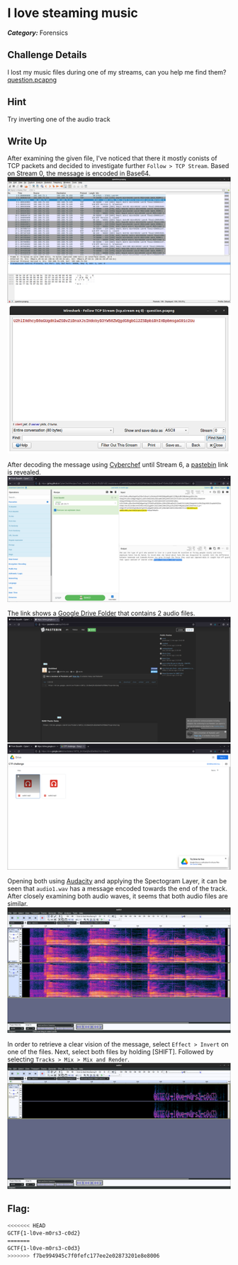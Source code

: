 # I love steaming music
___Category:___ Forensics
## Challenge Details
I lost my music files during one of my streams, can you help me find them?
[question.pcapng](files/question.pcapng)
## Hint
Try inverting one of the audio track

## Write Up
After examining the given file, I've noticed that there it mostly conists of TCP packets and decided to investigate further ```Follow > TCP Stream```. Based on Stream 0, the message is encoded in Base64.
![](images/1.png)
![](images/2.png)

After decoding the message using [Cyberchef](https://gchq.github.io/CyberChef/) until Stream 6, a [pastebin](https://pastebin.com/apZhSLkM) link is revealed.
![](images/3.png)

The link shows a [Google Drive Folder](https://drive.google.com/drive/folders/1WTl2_tIn1Kw4jDtu5ZatWsUYuCYDbmLF?usp=sharing) that contains 2 audio files.
![](images/4.png)
![](images/5.png)

Opening both using [Audacity](https://www.audacityteam.org/) and applying the Spectogram Layer, it can be seen that ```audio1.wav``` has a message encoded towards the end of the track. After closely examining both audio waves, it seems that both audio files are similar. 
![](images/6.png)

In order to retrieve a clear vision of the message, select ```Effect > Invert``` on one of the files. Next, select both files by holding [SHIFT]. Followed by selecting ```Tracks > Mix > Mix and Render```.
![](images/7.png)

## Flag:
```sh
<<<<<<< HEAD
GCTF{1-l0ve-m0rs3-c0d2}
=======
GCTF{1-l0ve-m0rs3-c0d3}
>>>>>>> f7be994945c7f0fefc177ee2e02873201e8e8006
```
